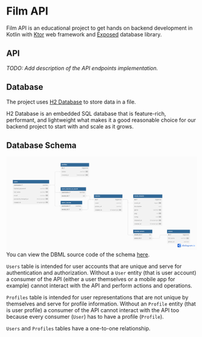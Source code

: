 # Film API

Film API is an educational project to get hands on backend development in Kotlin
with [Ktor](https://ktor.io/) web framework and [Exposed](https://jetbrains.github.io/Exposed/home.html) database library.

## API

*TODO: Add description of the API endpoints implementation.*

## Database

The project uses [H2 Database](https://www.h2database.com/) to store data in a file.

H2 Database is an embedded SQL database that is feature-rich, performant, and
lightweight what makes it a good reasonable choice for our backend project to
start with and scale as it grows.

## Database Schema

![Film API Database Schema](images/database-schema.png)
You can view the DBML source code of the schema [here](https://dbdiagram.io/d/Film-API-66042011ae072629ce197d7a).

`Users` table is intended for user accounts that are unique and serve for
authentication and authorization.
Without a `User` entity (that is user account) a consumer of the API (either a
user themselves or a mobile app for example) cannot interact with the API and
perform actions and operations.

`Profiles` table is intended for user representations that are not unique
by themselves and serve for profile information.
Without an `Profile` entity (that is user profile) a consumer of the API cannot
interact with the API too because every consumer (`User`) has to have a profile
(`Profile`).

`Users` and `Profiles` tables have a one-to-one relationship.
